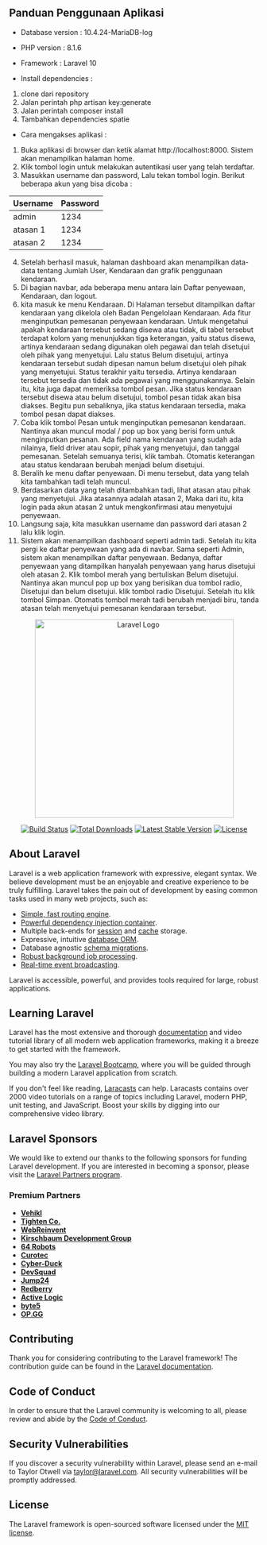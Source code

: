 ## Panduan Penggunaan Aplikasi

- Database version :  10.4.24-MariaDB-log
- PHP version : 8.1.6
- Framework : Laravel 10

- Install dependencies :

1. clone dari repository
2. Jalan perintah php artisan key:generate
3. Jalan perintah composer install
4. Tambahkan dependencies spatie

- Cara mengakses aplikasi :

1. Buka aplikasi di browser dan ketik alamat http://localhost:8000. Sistem akan menampilkan halaman home.
2. Klik tombol login untuk melakukan autentikasi user yang telah terdaftar.
3. Masukkan username dan password, Lalu tekan tombol login. Berikut beberapa akun yang bisa dicoba :

| Username | Password |
| ------- | ------- |
| admin | 1234 |
| atasan 1 | 1234 |
| atasan 2 | 1234 |

4. Setelah berhasil masuk, halaman dashboard akan menampilkan data-data tentang Jumlah User, Kendaraan dan grafik penggunaan kendaraan.
5. Di bagian navbar, ada beberapa menu antara lain Daftar penyewaan, Kendaraan, dan logout.
7. kita masuk ke menu Kendaraan. Di Halaman tersebut ditampilkan daftar kendaraan yang dikelola oleh Badan Pengelolaan Kendaraan. Ada fitur menginputkan pemesanan penyewaan kendaraan. Untuk mengetahui apakah kendaraan tersebut sedang disewa atau tidak, di tabel tersebut terdapat kolom yang menunjukkan tiga keterangan, yaitu status disewa, artinya kendaraan sedang digunakan oleh pegawai dan telah disetujui oleh pihak yang menyetujui. Lalu status Belum disetujui, artinya kendaraan tersebut sudah dipesan namun belum disetujui oleh pihak yang menyetujui. Status terakhir yaitu tersedia. Artinya kendaraan tersebut tersedia dan tidak ada pegawai yang menggunakannya. Selain itu, kita juga dapat memeriksa tombol pesan. Jika status kendaraan tersebut disewa atau belum disetujui, tombol pesan tidak akan bisa diakses. Begitu pun sebaliknya, jika status kendaraan tersedia, maka tombol pesan dapat diakses.
8. Coba klik tombol Pesan untuk menginputkan pemesanan kendaraan. Nantinya akan muncul modal / pop up box yang berisi form untuk menginputkan pesanan. Ada field nama kendaraan yang sudah ada nilainya, field driver atau sopir, pihak yang menyetujui, dan tanggal pemesanan. Setelah semuanya terisi, klik tambah. Otomatis keterangan atau status kendaraan berubah menjadi belum disetujui.
9. Beralih ke menu daftar penyewaan. Di menu tersebut, data yang telah kita tambahkan tadi telah muncul.
10. Berdasarkan data yang telah ditambahkan tadi, lihat atasan atau pihak yang menyetujui. Jika atasannya adalah atasan 2, Maka dari itu, kita login pada akun atasan 2 untuk mengkonfirmasi atau menyetujui penyewaan.
11. Langsung saja, kita masukkan username dan password dari atasan 2 lalu klik login.
12. Sistem akan menampilkan dashboard seperti admin tadi. Setelah itu kita pergi ke daftar penyewaan yang ada di navbar. Sama seperti Admin, sistem akan menampilkan daftar penyewaan. Bedanya, daftar penyewaan yang ditampilkan hanyalah penyewaan yang harus disetujui oleh atasan 2. Klik tombol merah yang bertuliskan Belum disetujui. Nantinya akan muncul pop up box yang berisikan dua tombol radio, Disetujui dan belum disetujui. klik tombol radio Disetujui. Setelah itu klik tombol Simpan. Otomatis tombol merah tadi berubah menjadi biru, tanda atasan telah menyetujui pemesanan kendaraan tersebut. 



<p align="center"><a href="https://laravel.com" target="_blank"><img src="https://raw.githubusercontent.com/laravel/art/master/logo-lockup/5%20SVG/2%20CMYK/1%20Full%20Color/laravel-logolockup-cmyk-red.svg" width="400" alt="Laravel Logo"></a></p>

<p align="center">
<a href="https://github.com/laravel/framework/actions"><img src="https://github.com/laravel/framework/workflows/tests/badge.svg" alt="Build Status"></a>
<a href="https://packagist.org/packages/laravel/framework"><img src="https://img.shields.io/packagist/dt/laravel/framework" alt="Total Downloads"></a>
<a href="https://packagist.org/packages/laravel/framework"><img src="https://img.shields.io/packagist/v/laravel/framework" alt="Latest Stable Version"></a>
<a href="https://packagist.org/packages/laravel/framework"><img src="https://img.shields.io/packagist/l/laravel/framework" alt="License"></a>
</p>

## About Laravel

Laravel is a web application framework with expressive, elegant syntax. We believe development must be an enjoyable and creative experience to be truly fulfilling. Laravel takes the pain out of development by easing common tasks used in many web projects, such as:

- [Simple, fast routing engine](https://laravel.com/docs/routing).
- [Powerful dependency injection container](https://laravel.com/docs/container).
- Multiple back-ends for [session](https://laravel.com/docs/session) and [cache](https://laravel.com/docs/cache) storage.
- Expressive, intuitive [database ORM](https://laravel.com/docs/eloquent).
- Database agnostic [schema migrations](https://laravel.com/docs/migrations).
- [Robust background job processing](https://laravel.com/docs/queues).
- [Real-time event broadcasting](https://laravel.com/docs/broadcasting).

Laravel is accessible, powerful, and provides tools required for large, robust applications.

## Learning Laravel

Laravel has the most extensive and thorough [documentation](https://laravel.com/docs) and video tutorial library of all modern web application frameworks, making it a breeze to get started with the framework.

You may also try the [Laravel Bootcamp](https://bootcamp.laravel.com), where you will be guided through building a modern Laravel application from scratch.

If you don't feel like reading, [Laracasts](https://laracasts.com) can help. Laracasts contains over 2000 video tutorials on a range of topics including Laravel, modern PHP, unit testing, and JavaScript. Boost your skills by digging into our comprehensive video library.

## Laravel Sponsors

We would like to extend our thanks to the following sponsors for funding Laravel development. If you are interested in becoming a sponsor, please visit the [Laravel Partners program](https://partners.laravel.com).

### Premium Partners

- **[Vehikl](https://vehikl.com/)**
- **[Tighten Co.](https://tighten.co)**
- **[WebReinvent](https://webreinvent.com/)**
- **[Kirschbaum Development Group](https://kirschbaumdevelopment.com)**
- **[64 Robots](https://64robots.com)**
- **[Curotec](https://www.curotec.com/services/technologies/laravel/)**
- **[Cyber-Duck](https://cyber-duck.co.uk)**
- **[DevSquad](https://devsquad.com/hire-laravel-developers)**
- **[Jump24](https://jump24.co.uk)**
- **[Redberry](https://redberry.international/laravel/)**
- **[Active Logic](https://activelogic.com)**
- **[byte5](https://byte5.de)**
- **[OP.GG](https://op.gg)**

## Contributing

Thank you for considering contributing to the Laravel framework! The contribution guide can be found in the [Laravel documentation](https://laravel.com/docs/contributions).

## Code of Conduct

In order to ensure that the Laravel community is welcoming to all, please review and abide by the [Code of Conduct](https://laravel.com/docs/contributions#code-of-conduct).

## Security Vulnerabilities

If you discover a security vulnerability within Laravel, please send an e-mail to Taylor Otwell via [taylor@laravel.com](mailto:taylor@laravel.com). All security vulnerabilities will be promptly addressed.

## License

The Laravel framework is open-sourced software licensed under the [MIT license](https://opensource.org/licenses/MIT).

